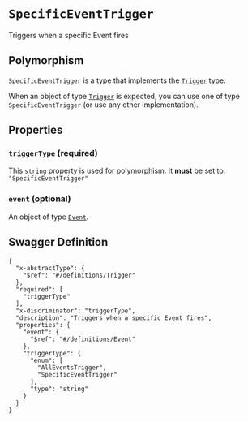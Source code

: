 # `SpecificEventTrigger` #

Triggers when a specific Event fires

## Polymorphism ##

`SpecificEventTrigger` is a type that implements the [`Trigger`](./../definitions/Trigger.mkd) type.

When an object of type [`Trigger`](./../definitions/Trigger.mkd) is expected, you can use one of type `SpecificEventTrigger`
(or use any other implementation).




## Properties ##

### `triggerType` (required) ###




This `string` property is used for polymorphism. It **must** be set to: `"SpecificEventTrigger"`


### `event` (optional) ###




An object of type [`Event`](./../definitions/Event.mkd).






## Swagger Definition ##

    {
      "x-abstractType": {
        "$ref": "#/definitions/Trigger"
      }, 
      "required": [
        "triggerType"
      ], 
      "x-discriminator": "triggerType", 
      "description": "Triggers when a specific Event fires", 
      "properties": {
        "event": {
          "$ref": "#/definitions/Event"
        }, 
        "triggerType": {
          "enum": [
            "AllEventsTrigger", 
            "SpecificEventTrigger"
          ], 
          "type": "string"
        }
      }
    }
